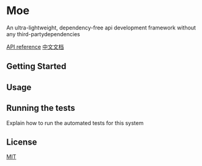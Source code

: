 # Moe

An ultra-lightweight, dependency-free api development framework without any third-partydependencies

[API reference](https://godoc.org/github.com/luob5/moe)
[中文文档](readme_zh.md)

## Getting Started


## Usage


## Running the tests

Explain how to run the automated tests for this system

## License

[MIT](LICENSE)
